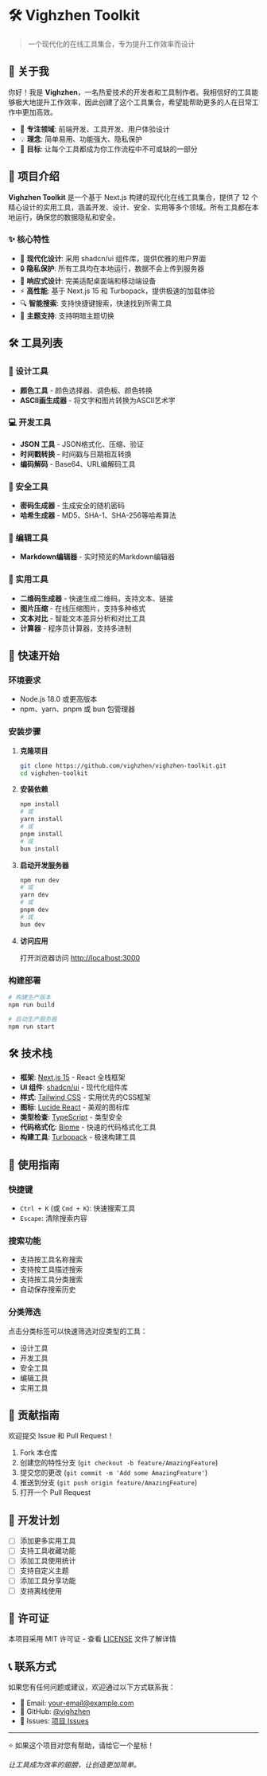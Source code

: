 # 🛠️ Vighzhen Toolkit

> 一个现代化的在线工具集合，专为提升工作效率而设计

## 👋 关于我

你好！我是 **Vighzhen**，一名热爱技术的开发者和工具制作者。我相信好的工具能够极大地提升工作效率，因此创建了这个工具集合，希望能帮助更多的人在日常工作中更加高效。

- 🔧 **专注领域**: 前端开发、工具开发、用户体验设计
- 💡 **理念**: 简单易用、功能强大、隐私保护
- 🎯 **目标**: 让每个工具都成为你工作流程中不可或缺的一部分

## 🚀 项目介绍

**Vighzhen Toolkit** 是一个基于 Next.js 构建的现代化在线工具集合，提供了 12 个精心设计的实用工具，涵盖开发、设计、安全、实用等多个领域。所有工具都在本地运行，确保您的数据隐私和安全。

### ✨ 核心特性

- 🎨 **现代化设计**: 采用 shadcn/ui 组件库，提供优雅的用户界面
- 🔒 **隐私保护**: 所有工具均在本地运行，数据不会上传到服务器
- 📱 **响应式设计**: 完美适配桌面端和移动端设备
- ⚡ **高性能**: 基于 Next.js 15 和 Turbopack，提供极速的加载体验
- 🔍 **智能搜索**: 支持快捷键搜索，快速找到所需工具
- 🌙 **主题支持**: 支持明暗主题切换

## 🛠️ 工具列表

### 🎨 设计工具
- **颜色工具** - 颜色选择器、调色板、颜色转换
- **ASCII画生成器** - 将文字和图片转换为ASCII艺术字

### 💻 开发工具
- **JSON 工具** - JSON格式化、压缩、验证
- **时间戳转换** - 时间戳与日期相互转换
- **编码解码** - Base64、URL编解码工具

### 🔐 安全工具
- **密码生成器** - 生成安全的随机密码
- **哈希生成器** - MD5、SHA-1、SHA-256等哈希算法

### 📝 编辑工具
- **Markdown编辑器** - 实时预览的Markdown编辑器

### 🔧 实用工具
- **二维码生成器** - 快速生成二维码，支持文本、链接
- **图片压缩** - 在线压缩图片，支持多种格式
- **文本对比** - 智能文本差异分析和对比工具
- **计算器** - 程序员计算器，支持多进制

## 🚀 快速开始

### 环境要求

- Node.js 18.0 或更高版本
- npm、yarn、pnpm 或 bun 包管理器

### 安装步骤

1. **克隆项目**
   ```bash
   git clone https://github.com/vighzhen/vighzhen-toolkit.git
   cd vighzhen-toolkit
   ```

2. **安装依赖**
   ```bash
   npm install
   # 或
   yarn install
   # 或
   pnpm install
   # 或
   bun install
   ```

3. **启动开发服务器**
   ```bash
   npm run dev
   # 或
   yarn dev
   # 或
   pnpm dev
   # 或
   bun dev
   ```

4. **访问应用**
   
   打开浏览器访问 [http://localhost:3000](http://localhost:3000)

### 构建部署

```bash
# 构建生产版本
npm run build

# 启动生产服务器
npm run start
```

## 🛠️ 技术栈

- **框架**: [Next.js 15](https://nextjs.org/) - React 全栈框架
- **UI 组件**: [shadcn/ui](https://ui.shadcn.com/) - 现代化组件库
- **样式**: [Tailwind CSS](https://tailwindcss.com/) - 实用优先的CSS框架
- **图标**: [Lucide React](https://lucide.dev/) - 美观的图标库
- **类型检查**: [TypeScript](https://www.typescriptlang.org/) - 类型安全
- **代码格式化**: [Biome](https://biomejs.dev/) - 快速的代码格式化工具
- **构建工具**: [Turbopack](https://turbo.build/pack) - 极速构建工具

## 📖 使用指南

### 快捷键

- `Ctrl + K` (或 `Cmd + K`): 快速搜索工具
- `Escape`: 清除搜索内容

### 搜索功能

- 支持按工具名称搜索
- 支持按工具描述搜索
- 支持按工具分类搜索
- 自动保存搜索历史

### 分类筛选

点击分类标签可以快速筛选对应类型的工具：
- 设计工具
- 开发工具
- 安全工具
- 编辑工具
- 实用工具

## 🤝 贡献指南

欢迎提交 Issue 和 Pull Request！

1. Fork 本仓库
2. 创建您的特性分支 (`git checkout -b feature/AmazingFeature`)
3. 提交您的更改 (`git commit -m 'Add some AmazingFeature'`)
4. 推送到分支 (`git push origin feature/AmazingFeature`)
5. 打开一个 Pull Request

## 📝 开发计划

- [ ] 添加更多实用工具
- [ ] 支持工具收藏功能
- [ ] 添加工具使用统计
- [ ] 支持自定义主题
- [ ] 添加工具分享功能
- [ ] 支持离线使用

## 📄 许可证

本项目采用 MIT 许可证 - 查看 [LICENSE](LICENSE) 文件了解详情

## 📞 联系方式

如果您有任何问题或建议，欢迎通过以下方式联系我：

- 📧 Email: [your-email@example.com](mailto:your-email@example.com)
- 🐙 GitHub: [@vighzhen](https://github.com/vighzhen)
- 💬 Issues: [项目 Issues](https://github.com/vighzhen/vighzhen-toolkit/issues)

---

⭐ 如果这个项目对您有帮助，请给它一个星标！

*让工具成为效率的翅膀，让创造更加简单。*
